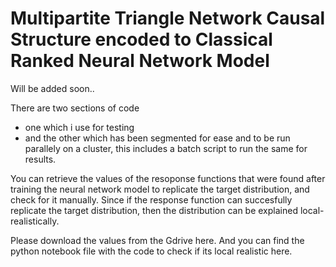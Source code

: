 # Multipartite Triangle Network Causal Structure encoded to Classical Ranked Neural Network Model 

Will be added soon..

There are two sections of code
- one which i use for testing
- and the other which has been segmented for ease and to be run parallely on a cluster, this includes a batch script to run the same for results. 

You can retrieve the values of the resoponse functions that were found after training the neural network model to replicate the target distribution, and check for it manually. Since if the response function can succesfully replicate the target distribution, then the distribution can be explained local-realistically.

Please download the values from the Gdrive here. And you can find the python notebook file with the code to check if its local realistic here.
